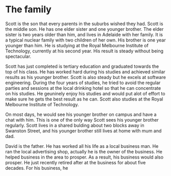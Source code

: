 # The family

Scott is the son that every parents in the suburbs wished they had. Scott is the middle son. He has one elder sister and one younger brother. The elder sister is two years older than him, and lives in Adelaide with her family. It is a typical nuclear family with two children of her own. His brother is one year younger than him. He is studying at the Royal Melbourne Institute of Technology, currently at his second year. His result is steady without being spectacular. 

Scott has just completed is tertiary education and graduated towards the top of his class. He has worked hard during his studies and achieved similar results as his younger brother. Scott is also steady but he excels at software engineering. During the four years of studies, he tried to avoid the regular parties and sessions at the local drinking hotel so that he can concentrate on his studies. He geuninely enjoy his studies and would put alot of effort to make sure he gets the best result as he can. Scott also studies at the Royal Melbourne Institute of Technology. 

On most days, he would see his younger brother on campus and have a chat with him. This is one of the only way Scott sees his younger brother regularly. Scott lives in a shared bulding about two blocks away in Swanston Street, and his younger brother still lives at home with mum and dad.
 
David is the father. He has worked all his life as a local business man. He ran the local advertising shop, actually he is the owner of the business. He  helped business in the area to prosper. As a result, his business would also prosper. He just recently retired after at the business for about five decades. For his business, he 